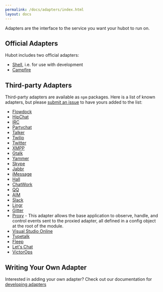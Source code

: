 ```yaml
---
permalink: /docs/adapters/index.html
layout: docs
---
```


Adapters are the interface to the service you want your hubot to run on.

## Official Adapters

Hubot includes two official adapters:

* [Shell](/docs/adapters/shell.md), i.e. for use with development
* [Campfire](/docs/adapters/campfire.md)

## Third-party Adapters

Third-party adapters are available as `npm` packages. Here is a list of known
adapters, but please [submit an issue](https://github.com/github/hubot/issues)
to have yours added to the list:

* [Flowdock](https://github.com/flowdock/hubot-flowdock)
* [HipChat](https://github.com/hipchat/hubot-hipchat)
* [IRC](https://github.com/nandub/hubot-irc)
* [Partychat](https://github.com/iangreenleaf/hubot-partychat-hooks)
* [Talker](https://github.com/unixcharles/hubot-talker)
* [Twilio](https://github.com/jkarmel/hubot-twilio)
* [Twitter](https://github.com/MathildeLemee/hubot-twitter)
* [XMPP](https://github.com/markstory/hubot-xmpp)
* [Gtalk](https://github.com/atmos/hubot-gtalk)
* [Yammer](https://github.com/athieriot/hubot-yammer)
* [Skype](https://github.com/netpro2k/hubot-skype)
* [Jabbr](https://github.com/smoak/hubot-jabbr)
* [iMessage](https://github.com/lazerwalker/hubot-imessage)
* [Hall](https://github.com/Hall/hubot-hall)
* [ChatWork](https://github.com/akiomik/hubot-chatwork)
* [QQ](https://github.com/xhan/qqbot)
* [AIM](https://github.com/shaundubuque/hubot-aim)
* [Slack](https://github.com/tinyspeck/hubot-slack)
* [Lingr](https://github.com/miyagawa/hubot-lingr)
* [Gitter](https://github.com/huafu/hubot-gitter2)
* [Proxy](https://github.com/Hammertime38/hubot-proxy) - This adapter allows the base application to observe, handle, and control events sent to the proxied adapter, all defined in a config object at the root of the module.
* [Visual Studio Online](https://github.com/scrumdod/hubot-VSOnline)
* [Typetalk](https://github.com/nulab/hubot-typetalk)
* [Fleep](https://github.com/anroots/hubot-fleep)
* [Let's Chat](https://github.com/sdelements/hubot-lets-chat)
* [VictorOps](https://github.com/victorops/hubot-victorops)

## Writing Your Own Adapter

Interested in adding your own adapter? Check out our documentation for [developing adapters](/docs/adapters/development.md)

